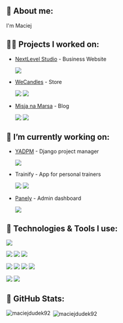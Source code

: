 ## 📖 About me:
I'm Maciej

## 👨‍💻 Projects I worked on:
- [NextLevel Studio](http://nextlevel-studio.pl) - Business Website
  <p align="left"> 
    
    ![](https://img.shields.io/badge/Next.js-informational?style=flat&logo=nextdotjs&logoColor=white&color=C41E3A)

  </p>

- [WeCandles](https://we-candles.com) - Store 
  <p align="left"> 
    
    ![](https://img.shields.io/badge/Django-informational?style=flat&logo=django&logoColor=white&color=C41E3A)
    ![](https://img.shields.io/badge/Next.js-informational?style=flat&logo=nextdotjs&logoColor=white&color=C41E3A)
  
  </p>
- [Misja na Marsa](http://misjanamarsa.pl) - Blog
  <p align="left"> 
    
    ![](https://img.shields.io/badge/Django-informational?style=flat&logo=django&logoColor=white&color=C41E3A)
    ![](https://img.shields.io/badge/Next.js-informational?style=flat&logo=nextdotjs&logoColor=white&color=C41E3A)

  </p>
## 🔭 I’m currently working on:
  - [YADPM](https://github.com/maciejdudek92/yet-another-django-project-manager) - Django project manager
      <p align="left"> 
        
      ![](https://img.shields.io/badge/Python-informational?style=flat&logo=python&logoColor=white&color=C41E3A)
    
      </p>
  - Trainify - App for personal trainers
      <p align="left"> 
        
      ![](https://img.shields.io/badge/Flutter-informational?style=flat&logo=flutter&logoColor=white&color=C41E3A)
      ![](https://img.shields.io/badge/appwrite-informational?style=flat&logo=appwrite&logoColor=white&color=C41E3A)
    
      </p>
  - [Panely](https://pub.dev/packages/panely)  - Admin dashboard
      <p align="left">  

      ![](https://img.shields.io/badge/Flutter-informational?style=flat&logo=flutter&logoColor=white&color=C41E3A)
    
      </p>
        
## 🔧 Technologies & Tools I use:
![](https://img.shields.io/badge/OS-macOS-informational?style=flat&logo=macos&logoColor=white&color=C41E3A)
<p align="left"> 
  
  ![](https://img.shields.io/badge/Code-Python-informational?style=flat&logo=python&logoColor=white&color=C41E3A)
  ![](https://img.shields.io/badge/Code-JavaScript-informational?style=flat&logo=javascript&logoColor=white&color=C41E3A)
  ![](https://img.shields.io/badge/Code-Dart-informational?style=flat&logo=dart&logoColor=white&color=C41E3A)
  
</p>
<p align="left"> 
  
  ![](https://img.shields.io/badge/Framework-Django-informational?style=flat&logo=django&logoColor=white&color=C41E3A)
  ![](https://img.shields.io/badge/Framework-Flutter-informational?style=flat&logo=flutter&logoColor=white&color=C41E3A)
  ![](https://img.shields.io/badge/Framework-React-informational?style=flat&logo=react&logoColor=white&color=C41E3A)
  ![](https://img.shields.io/badge/Framework-Next.js-informational?style=flat&logo=nextdotjs&logoColor=white&color=C41E3A)

</p>
<p align="left"> 
  
  ![](https://img.shields.io/badge/Tools-appwrite-informational?style=flat&logo=appwrite&logoColor=white&color=C41E3A)
  ![](https://img.shields.io/badge/Tools-Docker-informational?style=flat&logo=docker&logoColor=white&color=C41E3A)
  
</p>







 ## 📄 GitHub Stats:
<p><img align="left" src="https://github-readme-stats.vercel.app/api/top-langs?username=maciejdudek92&show_icons=true&locale=en&layout=compact" alt="maciejdudek92" /></p>
<p>&nbsp;<img align="center" src="https://github-readme-stats.vercel.app/api?username=maciejdudek92&show_icons=true&locale=en" alt="maciejdudek92" /></p>
